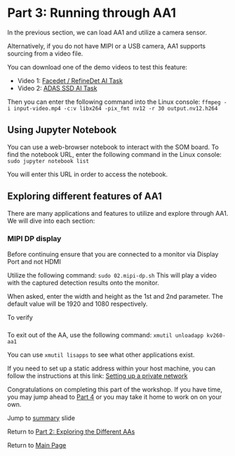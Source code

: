 # Part 3: Running through AA1

In the previous section, we can load AA1 and utilize a camera sensor.

Alternatively, if you do not have MIPI or a USB camera, AA1 supports sourcing from a video file.

You can download one of the demo videos to test this feature:
 - Video 1: [Facedet / RefineDet AI Task](https://pixabay.com/videos/alley-people-walk-street-ukraine-39837/)
 - Video 2: [ADAS SSD AI Task](https://pixabay.com/videos/freeway-traffic-cars-rainy-truck-8358/)

Then you can enter the following command into the Linux console: `ffmpeg -i input-video.mp4 -c:v libx264 -pix_fmt nv12 -r 30 output.nv12.h264`

## Using Jupyter Notebook 
You can use a web-browser notebook to interact with the SOM board.
To find the notebook URL, enter the following command in the Linux console: `sudo jupyter notebook list`

You will enter this URL in order to access the notebook. 

## Exploring different features of AA1

There are many applications and features to utilize and explore through AA1. We will dive into each section: 

### MIPI DP display
Before continuing ensure that you are connected to a monitor via Display Port and not HDMI

Utilize the following command: `sudo 02.mipi-dp.sh`
This will play a video with the captured detection results onto the monitor.

When asked, enter the width and height as the 1st and 2nd parameter. The default value will be 1920 and 1080 respectively.

To verify

### 


To exit out of the AA, use the following command: `xmutil unloadapp kv260-aa1`

You can use `xmutil lisapps` to see what other applications exist. 

If you need to set up a static address within your host machine, you can follow the instructions at this link:
[Setting up a private network](https://xilinx.github.io/vck190-base-trd/build/html/run.html#setting-a-private-network) 


Congratulations on completing this part of the workshop. If you have time, you may jump ahead to [Part 4](https://github.com/Xilinx/Xilinx_KV260_Workshop/blob/main/Part%204:%20Optional%20Demo.md) or you may take it home to work on on your own.

Jump to [summary](https://github.com/Xilinx/Xilinx_KV260_Workshop/blob/main/Takeaways.md) slide

Return to [Part 2: Exploring the Different AAs](https://github.com/Xilinx/Xilinx_KV260_Workshop/blob/main/Part%202:%20Exploring%20the%20Different%20AAs.md)

Return to [Main Page](https://github.com/Xilinx/Xilinx_KV260_Workshop)
